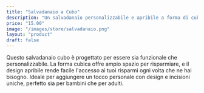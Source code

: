 ```yaml
---
title: "Salvadanaio a Cubo"
description: "Un salvadanaio personalizzabile e apribile a forma di cubo, ideale per personalizzare con design unici."
price: "15.00"
image: "/images/store/salvadanaio.png"
layout: "product"
draft: false
---
```

Questo salvadanaio cubo è progettato per essere sia funzionale che personalizzabile. La forma cubica offre ampio spazio per risparmiare, e il design apribile rende facile l'accesso ai tuoi risparmi ogni volta che ne hai bisogno. Ideale per aggiungere un tocco personale con design e incisioni uniche, perfetto sia per bambini che per adulti.
